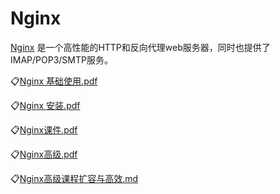 # Nginx

[Nginx](https://nginx.org/en/docs/) 是一个高性能的HTTP和反向代理web服务器，同时也提供了IMAP/POP3/SMTP服务。

:clipboard:[Nginx 基础使用.pdf](file/nginx/Nginx基础使用.pdf)

:clipboard:[Nginx 安装.pdf](file/nginx/Nginx安装.pdf)

:clipboard:[Nginx课件.pdf](file/nginx/Nginx课件.pdf)

:clipboard:[Nginx高级.pdf](file/nginx/Nginx高级.pdf)

:clipboard:[Nginx高级课程扩容与高效.md](file/nginx/Nginx高级课程扩容与高效.markdown)
